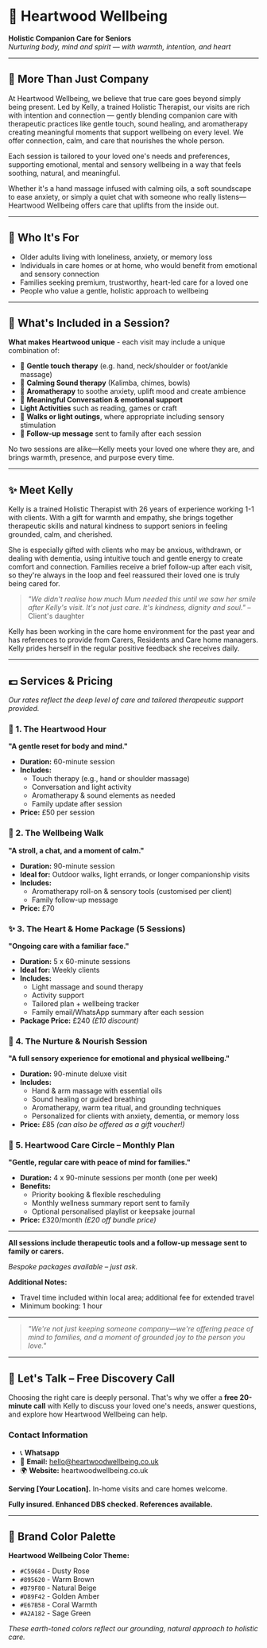 # 🌿 Heartwood Wellbeing

**Holistic Companion Care for Seniors**  
*Nurturing body, mind and spirit — with warmth, intention, and heart*

---

## 💛 More Than Just Company

At Heartwood Wellbeing, we believe that true care goes beyond simply being present. Led by Kelly, a trained Holistic Therapist, our visits are rich with intention and connection — gently blending companion care with therapeutic practices like gentle touch, sound healing, and aromatherapy creating meaningful moments that support wellbeing on every level. We offer connection, calm, and care that nourishes the whole person.

Each session is tailored to your loved one's needs and preferences, supporting emotional, mental and sensory wellbeing in a way that feels soothing, natural, and meaningful.

Whether it's a hand massage infused with calming oils, a soft soundscape to ease anxiety, or simply a quiet chat with someone who really listens—Heartwood Wellbeing offers care that uplifts from the inside out.

---

## 🌸 Who It's For

- Older adults living with loneliness, anxiety, or memory loss
- Individuals in care homes or at home, who would benefit from emotional and sensory connection
- Families seeking premium, trustworthy, heart-led care for a loved one
- People who value a gentle, holistic approach to wellbeing

---

## 🌼 What's Included in a Session?

**What makes Heartwood unique** - each visit may include a unique combination of:

- 🧡 **Gentle touch therapy** (e.g. hand, neck/shoulder or foot/ankle massage)
- 🎵 **Calming Sound therapy** (Kalimba, chimes, bowls)
- 🌿 **Aromatherapy** to soothe anxiety, uplift mood and create ambience
- 📖 **Meaningful Conversation & emotional support**
- **Light Activities** such as reading, games or craft
- 🚶 **Walks or light outings**, where appropriate including sensory stimulation
- 💌 **Follow-up message** sent to family after each session

No two sessions are alike—Kelly meets your loved one where they are, and brings warmth, presence, and purpose every time.

---

## ✨ Meet Kelly

Kelly is a trained Holistic Therapist with 26 years of experience working 1-1 with clients. With a gift for warmth and empathy, she brings together therapeutic skills and natural kindness to support seniors in feeling grounded, calm, and cherished.

She is especially gifted with clients who may be anxious, withdrawn, or dealing with dementia, using intuitive touch and gentle energy to create comfort and connection. Families receive a brief follow-up after each visit, so they're always in the loop and feel reassured their loved one is truly being cared for.

> *"We didn't realise how much Mum needed this until we saw her smile after Kelly's visit. It's not just care. It's kindness, dignity and soul."* – Client's daughter

Kelly has been working in the care home environment for the past year and has references to provide from Carers, Residents and Care home managers. Kelly prides herself in the regular positive feedback she receives daily.

---

## 💷 Services & Pricing

*Our rates reflect the deep level of care and tailored therapeutic support provided.*

### 🌟 1. The Heartwood Hour
**"A gentle reset for body and mind."**

- **Duration:** 60-minute session
- **Includes:** 
  - Touch therapy (e.g., hand or shoulder massage)
  - Conversation and light activity
  - Aromatherapy & sound elements as needed
  - Family update after session
- **Price:** £50 per session

### 🌸 2. The Wellbeing Walk
**"A stroll, a chat, and a moment of calm."**

- **Duration:** 90-minute session
- **Ideal for:** Outdoor walks, light errands, or longer companionship visits
- **Includes:**
  - Aromatherapy roll-on & sensory tools (customised per client)
  - Family follow-up message
- **Price:** £70

### ✨ 3. The Heart & Home Package (5 Sessions)
**"Ongoing care with a familiar face."**

- **Duration:** 5 x 60-minute sessions
- **Ideal for:** Weekly clients
- **Includes:**
  - Light massage and sound therapy
  - Activity support
  - Tailored plan + wellbeing tracker
  - Family email/WhatsApp summary after each session
- **Package Price:** £240 *(£10 discount)*

### 🧘 4. The Nurture & Nourish Session
**"A full sensory experience for emotional and physical wellbeing."**

- **Duration:** 90-minute deluxe visit
- **Includes:**
  - Hand & arm massage with essential oils
  - Sound healing or guided breathing
  - Aromatherapy, warm tea ritual, and grounding techniques
  - Personalized for clients with anxiety, dementia, or memory loss
- **Price:** £85 *(can also be offered as a gift voucher!)*

### 💌 5. Heartwood Care Circle – Monthly Plan
**"Gentle, regular care with peace of mind for families."**

- **Duration:** 4 x 90-minute sessions per month (one per week)
- **Benefits:**
  - Priority booking & flexible rescheduling
  - Monthly wellness summary report sent to family
  - Optional personalised playlist or keepsake journal
- **Price:** £320/month *(£20 off bundle price)*

---

**All sessions include therapeutic tools and a follow-up message sent to family or carers.**

*Bespoke packages available – just ask.*

**Additional Notes:**
- Travel time included within local area; additional fee for extended travel
- Minimum booking: 1 hour

---

> *"We're not just keeping someone company—we're offering peace of mind to families, and a moment of grounded joy to the person you love."*

---

## 💬 Let's Talk – Free Discovery Call

Choosing the right care is deeply personal. That's why we offer a **free 20-minute call** with Kelly to discuss your loved one's needs, answer questions, and explore how Heartwood Wellbeing can help.

### Contact Information

- 📞 **Whatsapp**
- 📧 **Email:** hello@heartwoodwellbeing.co.uk
- 🌍 **Website:** heartwoodwellbeing.co.uk

**Serving [Your Location].** In-home visits and care homes welcome.

**Fully insured. Enhanced DBS checked. References available.**

---

## 🎨 Brand Color Palette

**Heartwood Wellbeing Color Theme:**
- `#C59684` - Dusty Rose
- `#895620` - Warm Brown  
- `#B79F80` - Natural Beige
- `#D89F42` - Golden Amber
- `#E67B58` - Coral Warmth
- `#A2A182` - Sage Green

*These earth-toned colors reflect our grounding, natural approach to holistic care.* 